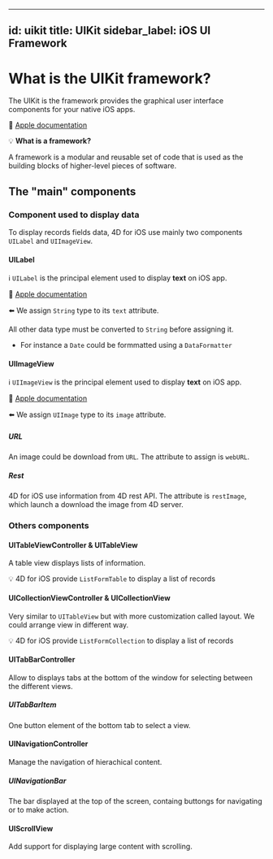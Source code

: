 
---
id: uikit
title: UIKit
sidebar_label: iOS UI Framework
---


# What is the UIKit framework?

The UIKit is the framework provides the graphical user interface components for your native iOS apps. 

🔗 [Apple documentation](https://developer.apple.com/documentation/uikit)

:bulb: **What is a framework?**

A framework is a modular and reusable set of code that is used as the building blocks of higher-level pieces of software.

## The "main" components

### Component used to display data 

To display records fields data, 4D for iOS use mainly two components `UILabel` and `UIImageView`.

#### UILabel

ℹ️ `UILabel` is the principal element used to display **text** on iOS app.

🔗 [Apple documentation](https://developer.apple.com/documentation/uikit/uilabel)

⬅️ We assign `String` type to its `text` attribute.

All other data type must be converted to `String` before assigning it.
* For instance a `Date` could be formmatted using a `DataFormatter`

#### UIImageView

ℹ️ `UIImageView` is the principal element used to display **text** on iOS app.

🔗 [Apple documentation](https://developer.apple.com/documentation/uikit/uiimageview)

⬅️ We assign `UIImage` type to its `image` attribute.

##### URL

An image could be download from `URL`. The attribute to assign is `webURL`.

##### Rest

4D for iOS use information from 4D rest API. The attribute is `restImage`, which launch a download the image from 4D server.

### Others components

#### UITableViewController & UITableView

A table view displays lists of information.

:bulb: 4D for iOS provide `ListFormTable` to display a list of records

#### UICollectionViewController & UICollectionView

Very similar to `UITableView` but with more customization called layout. We could arrange view in different way.

:bulb: 4D for iOS provide `ListFormCollection` to display a list of records

#### UITabBarController

Allow to displays tabs at the bottom of the window for selecting between the different views.

##### UITabBarItem

One button element of the bottom tab to select a view.

#### UINavigationController

Manage the navigation of hierachical content.

##### UINavigationBar

The bar displayed at the top of the screen, containg buttongs for navigating or to make action.

#### UIScrollView

Add support for displaying large content with scrolling.
